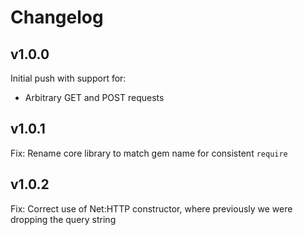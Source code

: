 # Changelog

## v1.0.0

Initial push with support for:
 - Arbitrary GET and POST requests

## v1.0.1

Fix: Rename core library to match gem name for consistent `require`

## v1.0.2

Fix: Correct use of Net:HTTP constructor, where previously we were dropping the query string
